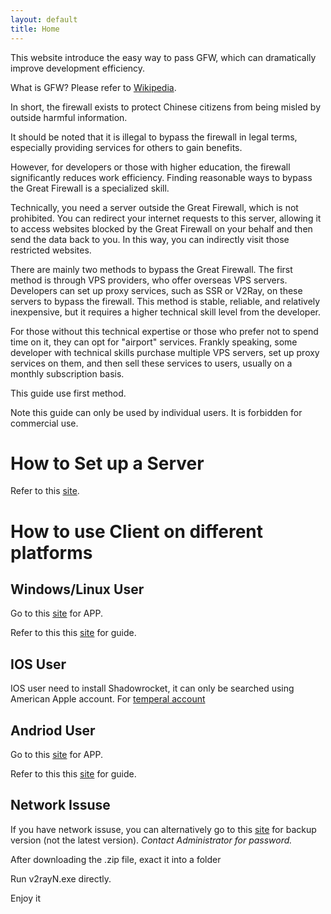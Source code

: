 ```yaml
---
layout: default
title: Home
---
```


This website introduce the easy way to pass GFW, which can dramatically improve development efficiency.

What is GFW? Please refer to [Wikipedia](https://en.wikipedia.org/wiki/Great_Firewall).

In short,  the firewall exists to protect Chinese citizens from being misled by outside harmful information.

It should be noted that it is illegal to bypass the firewall in legal terms, especially providing services for others to gain benefits.

However, for developers or those with higher education, the firewall significantly reduces work efficiency. Finding reasonable ways to bypass the Great Firewall is a specialized skill.

Technically, you need a server outside the Great Firewall, which is not prohibited. You can redirect your internet requests to this server, allowing it to access websites blocked by the Great Firewall on your behalf and then send the data back to you. In this way, you can indirectly visit those restricted websites.

There are mainly two methods to bypass the Great Firewall. The first method is through VPS providers, who offer overseas VPS servers. Developers can set up proxy services, such as SSR or V2Ray, on these servers to bypass the firewall. This method is stable, reliable, and relatively inexpensive, but it requires a higher technical skill level from the developer.

For those without this technical expertise or those who prefer not to spend time on it, they can opt for "airport" services. Frankly speaking, some developer with technical skills purchase multiple VPS servers, set up proxy services on them, and then sell these services to users, usually on a monthly subscription basis.

This guide use first method.

Note this guide can only be used by individual users. It is forbidden for commercial use.

# How to Set up a Server

Refer to this [site](https://github.com/233boy/v2ray).

# How to use Client on different platforms

## Windows/Linux User

Go to this [site](https://github.com/2dust/v2rayN/releases) for APP.

Refer to this this [site](https://v2rayn.org/) for guide.

## IOS User

IOS user need to install Shadowrocket, it can only be searched using American Apple account. For [temperal account](https://github.com/Proxy4All/FreeShadowrocket)

## Andriod User

Go to this [site](https://github.com/2dust/v2rayNG/releases) for APP.

Refer to this this [site](https://v2rayng.org/) for guide.

## Network Issuse

If you have network issuse, you can alternatively go to this [site](https://pan.baidu.com/s/17xk5Nr36yJWJl4FJRg7J0g?pwd=pvf8) for backup version (not the latest version). *Contact Administrator for password.*

After downloading the .zip file, exact it into a folder

Run v2rayN.exe directly.

Enjoy it